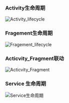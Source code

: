 

### Activity生命周期

![Activity_lifecycle](http://orbm62bsw.bkt.clouddn.com/activity_lifecycle.png)

### Fragement生命周期
![Fragement_lifecycle](http://orbm62bsw.bkt.clouddn.com/Fragment_lifecycle.png)

### Acticvity_Fragment联动
![Acticvity_Fragment](http://orbm62bsw.bkt.clouddn.com/Acticvity_Fragment.jpg)

### Service 生命周期
![Service生命周期](http://orbm62bsw.bkt.clouddn.com/Service生命周期.png)